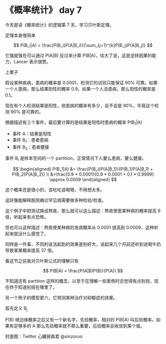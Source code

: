 # 《概率统计》 day 7

今天是读《概率统计》的逻辑第 7 天，学习贝叶斯定理。

定理本身很简单

$$
P(B_i|A) = \frac{P(B_i)P(A|B_i)}{\sum_{j=1}^{k}P(B_j)P(A|B_j)}
$$

它强就强在可以通过 P(A|B) 反过来计算 P(B|A)，往大了说，这是逆转因果的能力，Lancer 表示很赞。

上栗子

假设某种疾病，患病的概率是 0.0001，检测它的试验只能保证 90% 可靠。如果一个人患病，那么结果阳性的概率 0.9，如果一个人没患病，那么阳性的概率是 0.1。

现在有个人检测结果是阳性，他患病的概率有多少，会不会是 90%，毕竟这个检测 90% 是可靠的。

根据描述有三个事件，最后要计算的是结果是阳性时患病的概率 P(B<sub>1</sub>|A)

+ 事件 A：结果是阳性
+ 事件 B<sub>1</sub>：患者患病
+ 事件 B<sub>2</sub>：患者健康

事件 B<sub>i</sub> 是样本空间的一个 partition，正常情况下人要么患病，要么健康。

$$
\begin{aligned}
P(B_1|A) &= \frac{P(B_i)P(A|B_1)}{P(B_1)P(A|B_1) + P(B_2)P(A|B_2)} \\
&=\frac{0.9 * 0.0001}{0.9 * 0.0001 + 0.1 * 0.9999} \approx 0.0009
\end{aligned}
$$

这个概率还是很小的，该吃吃该喝喝，不用想太多。

这好像能解释医院确诊罕见病需要做多种检验/检查。

这个例子中把测试换成熬夜，那么就可以这么描述：熬夜使患某种病的概率提高 9 倍，听起来有点恐怖。

但也可以这样描述：熬夜使某种病的发病概率从 0.0001 提高到 0.0009，这种听起来就没什么感觉了。

同样是一件事，不同的说法起到的效果差别好大，说起来几个月前还听到说喝牛奶导致某某概率提高 37 倍。

看这节之前我对贝叶斯公式的理解只有

$$
P(B|A) = \frac{P(A|B)P(B)}{P(A)}
$$

不知道还有 partition 这样的概念，以至于在理解一些案例时总觉得有点别扭，现在终于知道别扭在哪里了。

另一个例子的模型更六，它预测某种治疗对抑郁症的效果。

首先定义 B<sub>j</sub>

P(B) 继边缘概率之后又有一个新名字，先验概率，相对的 P(B|A) 叫后验概率。如果有足够多的 A 那么先验概率就不那么重要，后验概率会收敛到某个值。

封面图：Twitter 心臓弱眞君 @xinzoruo